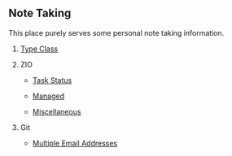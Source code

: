 ## Note Taking

This place purely serves some personal note taking information.

1. [Type Class](type-class.md)

2. ZIO 

    * [Task Status](zio-task-status.md)

    * [Managed](zio-managed.md)

    * [Miscellaneous](zio-miscellaneous.md)

3. Git

    * [Multiple Email Addresses](multiple-email-addresses.md)
